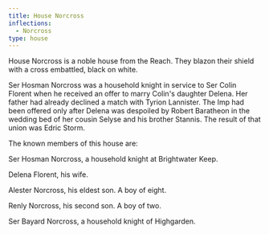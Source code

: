 ```yaml
---
title: House Norcross
inflections:
  - Norcross
type: house
---
```


House Norcross is a noble house from the Reach. They blazon their shield with a cross embattled, black on white.

Ser Hosman Norcross was a household knight in service to Ser Colin Florent when he received an offer to marry Colin's daughter Delena. Her father had already declined a match with Tyrion Lannister. The Imp had been offered only after Delena was despoiled by Robert Baratheon in the wedding bed of her cousin Selyse and his brother Stannis. The result of that union was Edric Storm.

The known members of this house are:

Ser Hosman Norcross, a household knight at Brightwater Keep.

Delena Florent, his wife.

Alester Norcross, his eldest son. A boy of eight.

Renly Norcross, his second son. A boy of two.

Ser Bayard Norcross, a household knight of Highgarden.


